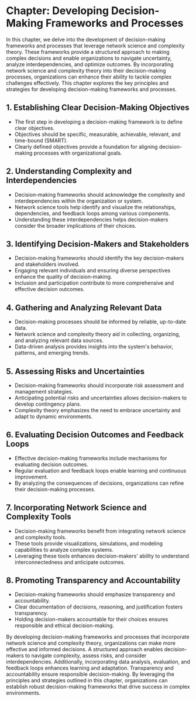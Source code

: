 Chapter: Developing Decision-Making Frameworks and Processes
============================================================

In this chapter, we delve into the development of decision-making frameworks and processes that leverage network science and complexity theory. These frameworks provide a structured approach to making complex decisions and enable organizations to navigate uncertainty, analyze interdependencies, and optimize outcomes. By incorporating network science and complexity theory into their decision-making processes, organizations can enhance their ability to tackle complex challenges effectively. This chapter explores the key principles and strategies for developing decision-making frameworks and processes.

**1. Establishing Clear Decision-Making Objectives**
----------------------------------------------------

* The first step in developing a decision-making framework is to define clear objectives.
* Objectives should be specific, measurable, achievable, relevant, and time-bound (SMART).
* Clearly defined objectives provide a foundation for aligning decision-making processes with organizational goals.

**2. Understanding Complexity and Interdependencies**
-----------------------------------------------------

* Decision-making frameworks should acknowledge the complexity and interdependencies within the organization or system.
* Network science tools help identify and visualize the relationships, dependencies, and feedback loops among various components.
* Understanding these interdependencies helps decision-makers consider the broader implications of their choices.

**3. Identifying Decision-Makers and Stakeholders**
---------------------------------------------------

* Decision-making frameworks should identify the key decision-makers and stakeholders involved.
* Engaging relevant individuals and ensuring diverse perspectives enhance the quality of decision-making.
* Inclusion and participation contribute to more comprehensive and effective decision outcomes.

**4. Gathering and Analyzing Relevant Data**
--------------------------------------------

* Decision-making processes should be informed by reliable, up-to-date data.
* Network science and complexity theory aid in collecting, organizing, and analyzing relevant data sources.
* Data-driven analysis provides insights into the system's behavior, patterns, and emerging trends.

**5. Assessing Risks and Uncertainties**
----------------------------------------

* Decision-making frameworks should incorporate risk assessment and management strategies.
* Anticipating potential risks and uncertainties allows decision-makers to develop contingency plans.
* Complexity theory emphasizes the need to embrace uncertainty and adapt to dynamic environments.

**6. Evaluating Decision Outcomes and Feedback Loops**
------------------------------------------------------

* Effective decision-making frameworks include mechanisms for evaluating decision outcomes.
* Regular evaluation and feedback loops enable learning and continuous improvement.
* By analyzing the consequences of decisions, organizations can refine their decision-making processes.

**7. Incorporating Network Science and Complexity Tools**
---------------------------------------------------------

* Decision-making frameworks benefit from integrating network science and complexity tools.
* These tools provide visualizations, simulations, and modeling capabilities to analyze complex systems.
* Leveraging these tools enhances decision-makers' ability to understand interconnectedness and anticipate outcomes.

**8. Promoting Transparency and Accountability**
------------------------------------------------

* Decision-making frameworks should emphasize transparency and accountability.
* Clear documentation of decisions, reasoning, and justification fosters transparency.
* Holding decision-makers accountable for their choices ensures responsible and ethical decision-making.

By developing decision-making frameworks and processes that incorporate network science and complexity theory, organizations can make more effective and informed decisions. A structured approach enables decision-makers to navigate complexity, assess risks, and consider interdependencies. Additionally, incorporating data analysis, evaluation, and feedback loops enhances learning and adaptation. Transparency and accountability ensure responsible decision-making. By leveraging the principles and strategies outlined in this chapter, organizations can establish robust decision-making frameworks that drive success in complex environments.
